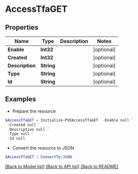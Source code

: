 # AccessTfaGET
## Properties

Name | Type | Description | Notes
------------ | ------------- | ------------- | -------------
**Enable** | **Int32** |  | [optional] 
**Created** | **Int32** |  | [optional] 
**Description** | **String** |  | [optional] 
**Type** | **String** |  | [optional] 
**Id** | **String** |  | [optional] 

## Examples

- Prepare the resource
```powershell
$AccessTfaGET = Initialize-PVEAccessTfaGET  -Enable null `
 -Created null `
 -Description null `
 -Type null `
 -Id null
```

- Convert the resource to JSON
```powershell
$AccessTfaGET | ConvertTo-JSON
```

[[Back to Model list]](../README.md#documentation-for-models) [[Back to API list]](../README.md#documentation-for-api-endpoints) [[Back to README]](../README.md)

